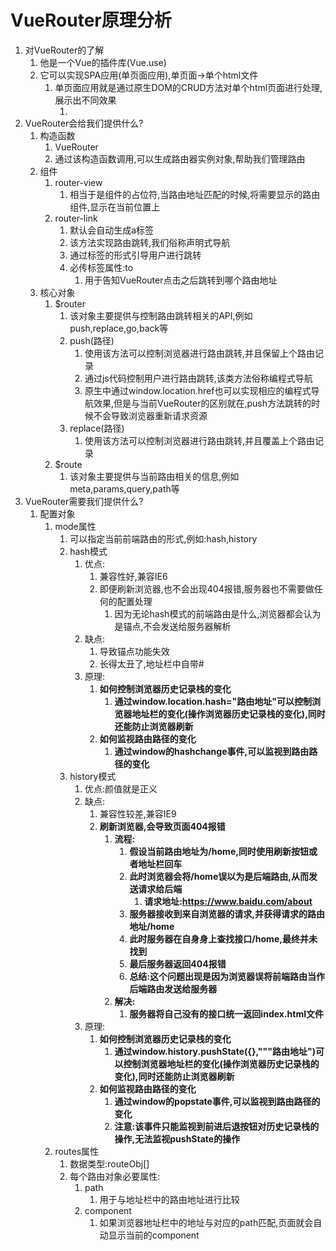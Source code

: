 # VueRouter原理分析

1. 对VueRouter的了解
   1. 他是一个Vue的插件库(Vue.use)
   2. 它可以实现SPA应用(单页面应用),单页面->单个html文件
      1. 单页面应用就是通过原生DOM的CRUD方法对单个html页面进行处理,展示出不同效果
         1. ​
2. VueRouter会给我们提供什么?
   1. 构造函数
      1. VueRouter
      2. 通过该构造函数调用,可以生成路由器实例对象,帮助我们管理路由
   2. 组件
      1. router-view
         1. 相当于是组件的占位符,当路由地址匹配的时候,将需要显示的路由组件,显示在当前位置上
      2. router-link
         1. 默认会自动生成a标签
         2. 该方法实现路由跳转,我们俗称声明式导航
         3. 通过标签的形式引导用户进行跳转
         4. 必传标签属性:to
            1. 用于告知VueRouter点击之后跳转到哪个路由地址
   3. 核心对象
      1. $router
         1. 该对象主要提供与控制路由跳转相关的API,例如push,replace,go,back等
         2. push(路径)
            1. 使用该方法可以控制浏览器进行路由跳转,并且保留上个路由记录
            2. 通过js代码控制用户进行路由跳转,该类方法俗称编程式导航
            3. 原生中通过window.location.href也可以实现相应的编程式导航效果,但是与当前VueRouter的区别就在,push方法跳转的时候不会导致浏览器重新请求资源
         3. replace(路径)
            1. 使用该方法可以控制浏览器进行路由跳转,并且覆盖上个路由记录
      2. $route
         1. 该对象主要提供与当前路由相关的信息,例如meta,params,query,path等
3. VueRouter需要我们提供什么?
   1. 配置对象
      1. mode属性
         1. 可以指定当前前端路由的形式,例如:hash,history
         2. hash模式
            1. 优点:
               1. 兼容性好,兼容IE6
               2. 即便刷新浏览器,也不会出现404报错,服务器也不需要做任何的配置处理
                  1. 因为无论hash模式的前端路由是什么,浏览器都会认为是锚点,不会发送给服务器解析
            2. 缺点:
               1. 导致锚点功能失效
               2. 长得太丑了,地址栏中自带#
            3. 原理:
               1. **如何控制浏览器历史记录栈的变化**
                  1. **通过window.location.hash="路由地址"可以控制浏览器地址栏的变化(操作浏览器历史记录栈的变化),同时还能防止浏览器刷新**
               2. **如何监视路由路径的变化**
                  1. **通过window的hashchange事件,可以监视到路由路径的变化**
         3. history模式
            1. 优点:颜值就是正义
            2. 缺点:
               1. 兼容性较差,兼容IE9
               2. **刷新浏览器,会导致页面404报错**
                  1. **流程:**
                     1. **假设当前路由地址为/home,同时使用刷新按钮或者地址栏回车**
                     2. **此时浏览器会将/home误以为是后端路由,从而发送请求给后端**
                        1. **请求地址:https://www.baidu.com/about**
                     3. **服务器接收到来自浏览器的请求,并获得请求的路由地址/home**
                     4. **此时服务器在自身身上查找接口/home,最终并未找到**
                     5. **最后服务器返回404报错**
                     6. **总结:这个问题出现是因为浏览器误将前端路由当作后端路由发送给服务器**
                  2. **解决:**
                     1. **服务器将自己没有的接口统一返回index.html文件**
            3. 原理:
               1. **如何控制浏览器历史记录栈的变化**
                  1. **通过window.history.pushState({},"""路由地址")可以控制浏览器地址栏的变化(操作浏览器历史记录栈的变化),同时还能防止浏览器刷新**
               2. **如何监视路由路径的变化**
                  1. **通过window的popstate事件,可以监视到路由路径的变化**
                  2. **注意:该事件只能监视到前进后退按钮对历史记录栈的操作,无法监视pushState的操作**
      2. routes属性
         1. 数据类型:routeObj[]
         2. 每个路由对象必要属性:
            1. path
               1. 用于与地址栏中的路由地址进行比较
            2. component
               1. 如果浏览器地址栏中的地址与对应的path匹配,页面就会自动显示当前的component

